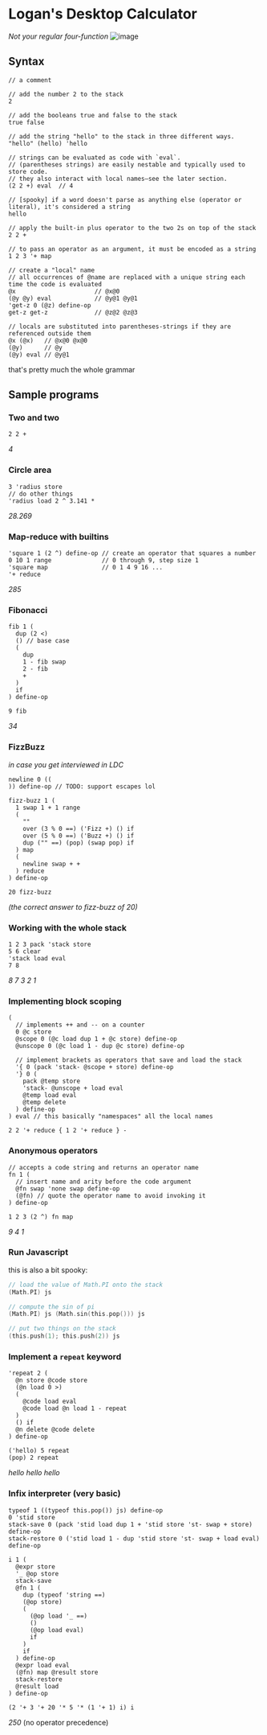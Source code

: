 # Logan's Desktop Calculator
*Not your regular four-function*
![image](https://user-images.githubusercontent.com/3401573/121983280-ea2a2480-cd45-11eb-8b7c-8c0d9b9d040a.png "Fibonacci program")

## Syntax
```
// a comment

// add the number 2 to the stack
2

// add the booleans true and false to the stack
true false

// add the string "hello" to the stack in three different ways.
"hello" (hello) 'hello

// strings can be evaluated as code with `eval`.
// (parentheses strings) are easily nestable and typically used to store code.
// they also interact with local names—see the later section.
(2 2 +) eval  // 4

// [spooky] if a word doesn't parse as anything else (operator or literal), it's considered a string
hello

// apply the built-in plus operator to the two 2s on top of the stack
2 2 +

// to pass an operator as an argument, it must be encoded as a string
1 2 3 '+ map

// create a "local" name
// all occurrences of @name are replaced with a unique string each time the code is evaluated
@x                      // @x@0
(@y @y) eval            // @y@1 @y@1
'get-z 0 (@z) define-op
get-z get-z             // @z@2 @z@3

// locals are substituted into parentheses-strings if they are referenced outside them
@x (@x)   // @x@0 @x@0
(@y)      // @y
(@y) eval // @y@1
```
that's pretty much the whole grammar

## Sample programs
### Two and two
```
2 2 +
```
*4*

### Circle area 
```
3 'radius store
// do other things
'radius load 2 ^ 3.141 * 
```
*28.269*

### Map-reduce with builtins
```
'square 1 (2 ^) define-op // create an operator that squares a number
0 10 1 range              // 0 through 9, step size 1
'square map               // 0 1 4 9 16 ...
'+ reduce
```
*285*

### Fibonacci
```
fib 1 (
  dup (2 <)
  () // base case
  (
    dup
    1 - fib swap 
    2 - fib
    +
  )
  if
) define-op

9 fib
```
*34*

### FizzBuzz
_in case you get interviewed in LDC_
```
newline 0 ((
)) define-op // TODO: support escapes lol

fizz-buzz 1 (
  1 swap 1 + 1 range
  (
    ""
    over (3 % 0 ==) ('Fizz +) () if
    over (5 % 0 ==) ('Buzz +) () if
    dup ("" ==) (pop) (swap pop) if
  ) map
  (
    newline swap + +
  ) reduce
) define-op

20 fizz-buzz
```
*(the correct answer to fizz-buzz of 20)*

### Working with the whole stack
```
1 2 3 pack 'stack store
5 6 clear
'stack load eval
7 8
```
*8 7 3 2 1*

### Implementing block scoping
```
(
  // implements ++ and -- on a counter
  0 @c store
  @scope 0 (@c load dup 1 + @c store) define-op
  @unscope 0 (@c load 1 - dup @c store) define-op

  // implement brackets as operators that save and load the stack
  '{ 0 (pack 'stack- @scope + store) define-op
  '} 0 (
    pack @temp store 
    'stack- @unscope + load eval 
    @temp load eval
    @temp delete
  ) define-op
) eval // this basically "namespaces" all the local names

2 2 '+ reduce { 1 2 '+ reduce } -
```

### Anonymous operators
```
// accepts a code string and returns an operator name
fn 1 (
  // insert name and arity before the code argument
  @fn swap 'none swap define-op
  (@fn) // quote the operator name to avoid invoking it
) define-op

1 2 3 (2 ^) fn map
```
*9 4 1*

### Run Javascript
this is also a bit spooky:
```C
// load the value of Math.PI onto the stack
(Math.PI) js

// compute the sin of pi
(Math.PI) js (Math.sin(this.pop())) js

// put two things on the stack
(this.push(1); this.push(2)) js
```

### Implement a `repeat` keyword
```
'repeat 2 (
  @n store @code store
  (@n load 0 >)
  (
    @code load eval
    @code load @n load 1 - repeat
  )
  () if
  @n delete @code delete
) define-op

('hello) 5 repeat
(pop) 2 repeat
```
*hello hello hello*

### Infix interpreter (very basic)
```
typeof 1 ((typeof this.pop()) js) define-op
0 'stid store
stack-save 0 (pack 'stid load dup 1 + 'stid store 'st- swap + store) define-op
stack-restore 0 ('stid load 1 - dup 'stid store 'st- swap + load eval) define-op

i 1 (
  @expr store
  '_ @op store
  stack-save
  @fn 1 (
    dup (typeof 'string ==)
    (@op store)
    (
      (@op load '_ ==)
      ()
      (@op load eval)
      if
    )
    if
  ) define-op
  @expr load eval
  (@fn) map @result store
  stack-restore
  @result load
) define-op

(2 '+ 3 '+ 20 '* 5 '* (1 '+ 1) i) i
```
*250* (no operator precedence)
